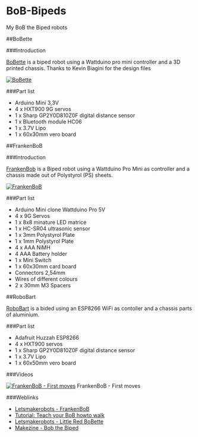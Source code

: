 # BoB-Bipeds
My BoB the Biped robots 

##BoBette

###Introduction

[BoBette](https://github.com/robotfreak/BoB-Bipeds/tree/master/BoBette) is a biped robot using a Wattduino pro mini controller and a 3D printed chassis. Thanks to Kevin Biagini for the design files

[![BoBette](https://farm8.staticflickr.com/7649/16310389023_fe9cec09c5_m.jpg)](https://github.com/robotfreak/BoB-Bipeds/tree/master/BoBette)

###Part list

* Arduino Mini 3,3V
* 4 x HXT900 9G servos
* 1 x Sharp GP2Y0D810Z0F digital distance sensor
* 1 x Bluetooth module HC06
* 1 x 3.7V Lipo
* 1 x 60x30mm vero board

##FrankenBoB

###Introduction

[FrankenBob](https://github.com/robotfreak/BoB-Bipeds/tree/master/FrankenBoB) is a Biped robot using a Wattduino Pro Mini as controller and a chassis made out of Polystyrol (PS) sheets.

[![FrankenBoB](https://farm9.staticflickr.com/8745/16904592476_468dfd8e70_m.jpg)](https://github.com/robotfreak/BoB-Bipeds/tree/master/FrankenBoB)


###Part list

* Arduino Mini clone Wattduino Pro 5V
* 4 x 9G Servos 
* 1 x 8x8 minature LED matrice
* 1 x HC-SR04 ultrasonic sensor
* 1 x 3mm Polystyrol Plate
* 1 x 1mm Polystyrol Plate
* 4 x AAA NiMH 
* 4 AAA Battery holder
* 1 x Mini Switch
* 1 x 60x30mm card board
* Connectors 2,54mm 
* Wires of different colours
* 2 x 30mm M3 Spacers

##RoboBart

[RoboBart](https://github.com/robotfreak/BoB-Bipeds/tree/master/RoboBart) is a bided using an ESP8266 WiFi as contoller and a chassis parts of aluminium.

###Part list

* Adafruit Huzzah ESP8266
* 4 x HXT900 servos
* 1 x Sharp GP2Y0D810Z0F digital distance sensor
* 1 x 3.7V Lipo
* 1 x 60x50mm vero board


###Videos

[![FrankenBoB - First moves](https://i.ytimg.com/vi/UIgT7IzsuSw/2.jpg?time=1427320359142)](https://www.youtube.com/watch?v=UIgT7IzsuSw) FrankenBoB - First moves

###Weblinks

* [Letsmakerobots - FrankenBoB](http://letsmakerobots.com/node/37736)
* [Tutorial: Teach your BoB howto walk](http://letsmakerobots.com/node/38483)
* [Letsmakerobots - Little Red BoBette](http://letsmakerobots.com/node/38908)
* [Makezine - Bob the Biped](http://makezine.com/2013/08/25/build-your-own-biped-robot/)


